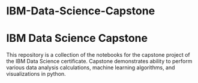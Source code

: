 # IBM-Data-Science-Capstone

<h1>IBM Data Science Capstone</h1>
<p>This repository is a collection of the notebooks for the capstone project of the IBM Data Science certificate. Capstone demonstrates ability to perform various data analysis calculations, machine learning algorithms, and visualizations in python.</p>
